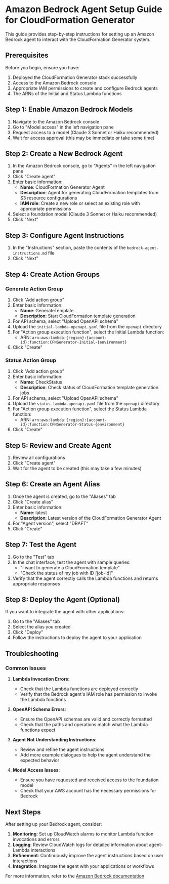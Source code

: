 # Amazon Bedrock Agent Setup Guide for CloudFormation Generator

This guide provides step-by-step instructions for setting up an Amazon Bedrock agent to interact with the CloudFormation Generator system.

## Prerequisites

Before you begin, ensure you have:

1. Deployed the CloudFormation Generator stack successfully
2. Access to the Amazon Bedrock console
3. Appropriate IAM permissions to create and configure Bedrock agents
4. The ARNs of the Initial and Status Lambda functions

## Step 1: Enable Amazon Bedrock Models

1. Navigate to the Amazon Bedrock console
2. Go to "Model access" in the left navigation pane
3. Request access to a model (Claude 3 Sonnet or Haiku recommended)
4. Wait for access approval (this may be immediate or take some time)

## Step 2: Create a New Bedrock Agent

1. In the Amazon Bedrock console, go to "Agents" in the left navigation pane
2. Click "Create agent"
3. Enter basic information:
   - **Name**: CloudFormation Generator Agent
   - **Description**: Agent for generating CloudFormation templates from S3 resource configurations
   - **IAM role**: Create a new role or select an existing role with appropriate permissions
4. Select a foundation model (Claude 3 Sonnet or Haiku recommended)
5. Click "Next"

## Step 3: Configure Agent Instructions

1. In the "Instructions" section, paste the contents of the `bedrock-agent-instructions.md` file
2. Click "Next"

## Step 4: Create Action Groups

### Generate Action Group

1. Click "Add action group"
2. Enter basic information:
   - **Name**: GenerateTemplate
   - **Description**: Start CloudFormation template generation
3. For API schema, select "Upload OpenAPI schema"
4. Upload the `initial-lambda-openapi.yaml` file from the `openapi` directory
5. For "Action group execution function", select the Initial Lambda function:
   - ARN: `arn:aws:lambda:{region}:{account-id}:function:CFNGenerator-Initial-{environment}`
6. Click "Create"

### Status Action Group

1. Click "Add action group"
2. Enter basic information:
   - **Name**: CheckStatus
   - **Description**: Check status of CloudFormation template generation jobs
3. For API schema, select "Upload OpenAPI schema"
4. Upload the `status-lambda-openapi.yaml` file from the `openapi` directory
5. For "Action group execution function", select the Status Lambda function:
   - ARN: `arn:aws:lambda:{region}:{account-id}:function:CFNGenerator-Status-{environment}`
6. Click "Create"

## Step 5: Review and Create Agent

1. Review all configurations
2. Click "Create agent"
3. Wait for the agent to be created (this may take a few minutes)

## Step 6: Create an Agent Alias

1. Once the agent is created, go to the "Aliases" tab
2. Click "Create alias"
3. Enter basic information:
   - **Name**: latest
   - **Description**: Latest version of the CloudFormation Generator Agent
4. For "Agent version", select "DRAFT"
5. Click "Create"

## Step 7: Test the Agent

1. Go to the "Test" tab
2. In the chat interface, test the agent with sample queries:
   - "I want to generate a CloudFormation template"
   - "Check the status of my job with ID [job-id]"
3. Verify that the agent correctly calls the Lambda functions and returns appropriate responses

## Step 8: Deploy the Agent (Optional)

If you want to integrate the agent with other applications:

1. Go to the "Aliases" tab
2. Select the alias you created
3. Click "Deploy"
4. Follow the instructions to deploy the agent to your application

## Troubleshooting

### Common Issues

1. **Lambda Invocation Errors**:
   - Check that the Lambda functions are deployed correctly
   - Verify that the Bedrock agent's IAM role has permission to invoke the Lambda functions

2. **OpenAPI Schema Errors**:
   - Ensure the OpenAPI schemas are valid and correctly formatted
   - Check that the paths and operations match what the Lambda functions expect

3. **Agent Not Understanding Instructions**:
   - Review and refine the agent instructions
   - Add more example dialogues to help the agent understand the expected behavior

4. **Model Access Issues**:
   - Ensure you have requested and received access to the foundation model
   - Check that your AWS account has the necessary permissions for Bedrock

## Next Steps

After setting up your Bedrock agent, consider:

1. **Monitoring**: Set up CloudWatch alarms to monitor Lambda function invocations and errors
2. **Logging**: Review CloudWatch logs for detailed information about agent-Lambda interactions
3. **Refinement**: Continuously improve the agent instructions based on user interactions
4. **Integration**: Integrate the agent with your applications or workflows

For more information, refer to the [Amazon Bedrock documentation](https://docs.aws.amazon.com/bedrock/)
